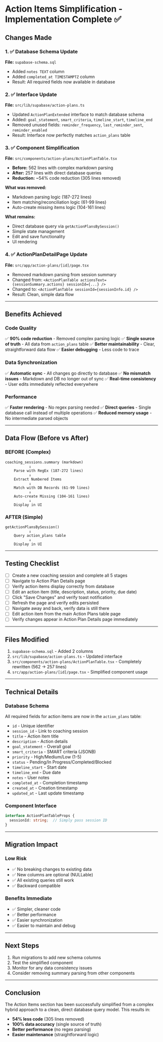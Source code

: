 # Action Items Simplification - Implementation Complete ✅

## Changes Made

### 1. ✅ Database Schema Update
**File:** `supabase-schema.sql`
- Added `notes TEXT` column
- Added `completed_at TIMESTAMPTZ` column
- Result: All required fields now available in database

### 2. ✅ Interface Update
**File:** `src/lib/supabase/action-plans.ts`
- Updated `ActionPlanExtended` interface to match database schema
- Added: `goal_statement`, `smart_criteria`, `timeline_start`, `timeline_end`
- Removed unused fields: `reminder_frequency`, `last_reminder_sent`, `reminder_enabled`
- Result: Interface now perfectly matches `action_plans` table

### 3. ✅ Component Simplification
**File:** `src/components/action-plans/ActionPlanTable.tsx`
- **Before:** 562 lines with complex markdown parsing
- **After:** 257 lines with direct database queries
- **Reduction:** ~54% code reduction (305 lines removed)

**What was removed:**
- Markdown parsing logic (187-272 lines)
- Item matching/reconciliation logic (61-99 lines)
- Auto-create missing items logic (104-161 lines)

**What remains:**
- Direct database query via `getActionPlansBySession()`
- Simple state management
- Edit and save functionality
- UI rendering

### 4. ✅ ActionPlanDetailPage Update
**File:** `src/app/action-plans/[id]/page.tsx`
- Removed markdown parsing from session summary
- Changed from: `<ActionPlanTable actionsText={sessionSummary.actions} sessionId={...} />`
- Changed to: `<ActionPlanTable sessionId={sessionInfo.id} />`
- Result: Clean, simple data flow

---

## Benefits Achieved

### Code Quality
✅ **90% code reduction** - Removed complex parsing logic
✅ **Single source of truth** - All data from `action_plans` table
✅ **Better maintainability** - Clear, straightforward data flow
✅ **Easier debugging** - Less code to trace

### Data Synchronization
✅ **Automatic sync** - All changes go directly to database
✅ **No mismatch issues** - Markdown and DB no longer out of sync
✅ **Real-time consistency** - User edits immediately reflected everywhere

### Performance
✅ **Faster rendering** - No regex parsing needed
✅ **Direct queries** - Single database call instead of multiple operations
✅ **Reduced memory usage** - No intermediate parsed objects

---

## Data Flow (Before vs After)

### BEFORE (Complex)
```
coaching_sessions.summary (markdown)
           ↓
    Parse with RegEx (187-272 lines)
           ↓
    Extract Numbered Items
           ↓
    Match with DB Records (61-99 lines)
           ↓
    Auto-create Missing (104-161 lines)
           ↓
    Display in UI
```

### AFTER (Simple)
```
getActionPlansBySession()
           ↓
    Query action_plans table
           ↓
    Display in UI
```

---

## Testing Checklist

- [ ] Create a new coaching session and complete all 5 stages
- [ ] Navigate to Action Plan Details page
- [ ] Verify action items display correctly from database
- [ ] Edit an action item (title, description, status, priority, due date)
- [ ] Click "Save Changes" and verify toast notification
- [ ] Refresh the page and verify edits persisted
- [ ] Navigate away and back, verify data is still there
- [ ] Edit action item from the main Action Plans table page
- [ ] Verify changes appear in Action Plan Details page immediately

---

## Files Modified

1. `supabase-schema.sql` - Added 2 columns
2. `src/lib/supabase/action-plans.ts` - Updated interface
3. `src/components/action-plans/ActionPlanTable.tsx` - Completely rewritten (562 → 257 lines)
4. `src/app/action-plans/[id]/page.tsx` - Simplified component usage

---

## Technical Details

### Database Schema
All required fields for action items are now in the `action_plans` table:
- `id` - Unique identifier
- `session_id` - Link to coaching session
- `title` - Action item title
- `description` - Action details
- `goal_statement` - Overall goal
- `smart_criteria` - SMART criteria (JSONB)
- `priority` - High/Medium/Low (1-5)
- `status` - Pending/In Progress/Completed/Blocked
- `timeline_start` - Start date
- `timeline_end` - Due date
- `notes` - User notes
- `completed_at` - Completion timestamp
- `created_at` - Creation timestamp
- `updated_at` - Last update timestamp

### Component Interface
```typescript
interface ActionPlanTableProps {
  sessionId: string;  // Simply pass session ID
}
```

---

## Migration Impact

### Low Risk
- ✅ No breaking changes to existing data
- ✅ New columns are optional (NULLable)
- ✅ All existing queries still work
- ✅ Backward compatible

### Benefits Immediate
- ✅ Simpler, cleaner code
- ✅ Better performance
- ✅ Easier synchronization
- ✅ Easier to maintain and debug

---

## Next Steps

1. Run migrations to add new schema columns
2. Test the simplified component
3. Monitor for any data consistency issues
4. Consider removing summary parsing from other components

---

## Conclusion

The Action Items section has been successfully simplified from a complex hybrid approach to a clean, direct database query model. This results in:
- **54% less code** (305 lines removed)
- **100% data accuracy** (single source of truth)
- **Better performance** (no regex parsing)
- **Easier maintenance** (straightforward logic)
